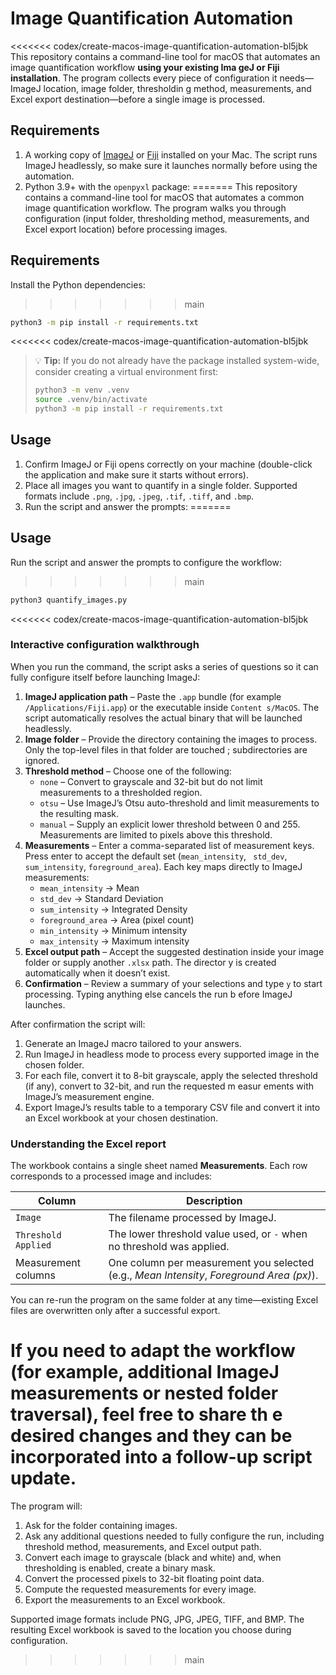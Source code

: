 # Image Quantification Automation

<<<<<<< codex/create-macos-image-quantification-automation-bl5jbk
This repository contains a command-line tool for macOS that automates an image quantification workflow **using your existing Ima
geJ or Fiji installation**. The program collects every piece of configuration it needs—ImageJ location, image folder, thresholdin
g method, measurements, and Excel export destination—before a single image is processed.

## Requirements

1. A working copy of [ImageJ](https://imagej.nih.gov/ij/) or [Fiji](https://imagej.net/software/fiji/) installed on your Mac. The
 script runs ImageJ headlessly, so make sure it launches normally before using the automation.
2. Python 3.9+ with the `openpyxl` package:
=======
This repository contains a command-line tool for macOS that automates a common image quantification workflow. The program walks you through configuration (input folder, thresholding method, measurements, and Excel export location) before processing images.

## Requirements

Install the Python dependencies:
>>>>>>> main

```bash
python3 -m pip install -r requirements.txt
```

<<<<<<< codex/create-macos-image-quantification-automation-bl5jbk
> 💡 **Tip:** If you do not already have the package installed system-wide, consider creating a virtual environment first:
>
> ```bash
> python3 -m venv .venv
> source .venv/bin/activate
> python3 -m pip install -r requirements.txt
> ```

## Usage

1. Confirm ImageJ or Fiji opens correctly on your machine (double-click the application and make sure it starts without errors).
2. Place all images you want to quantify in a single folder. Supported formats include `.png`, `.jpg`, `.jpeg`, `.tif`, `.tiff`,
 and `.bmp`.
3. Run the script and answer the prompts:
=======
## Usage

Run the script and answer the prompts to configure the workflow:
>>>>>>> main

```bash
python3 quantify_images.py
```

<<<<<<< codex/create-macos-image-quantification-automation-bl5jbk
### Interactive configuration walkthrough

When you run the command, the script asks a series of questions so it can fully configure itself before launching ImageJ:

1. **ImageJ application path** – Paste the `.app` bundle (for example `/Applications/Fiji.app`) or the executable inside `Content
s/MacOS`. The script automatically resolves the actual binary that will be launched headlessly.
2. **Image folder** – Provide the directory containing the images to process. Only the top-level files in that folder are touched
; subdirectories are ignored.
3. **Threshold method** – Choose one of the following:
   * `none` – Convert to grayscale and 32-bit but do not limit measurements to a thresholded region.
   * `otsu` – Use ImageJ’s Otsu auto-threshold and limit measurements to the resulting mask.
   * `manual` – Supply an explicit lower threshold between 0 and 255. Measurements are limited to pixels above this threshold.
4. **Measurements** – Enter a comma-separated list of measurement keys. Press enter to accept the default set (`mean_intensity`, `
std_dev`, `sum_intensity`, `foreground_area`). Each key maps directly to ImageJ measurements:
   * `mean_intensity` → Mean
   * `std_dev` → Standard Deviation
   * `sum_intensity` → Integrated Density
   * `foreground_area` → Area (pixel count)
   * `min_intensity` → Minimum intensity
   * `max_intensity` → Maximum intensity
5. **Excel output path** – Accept the suggested destination inside your image folder or supply another `.xlsx` path. The director
y is created automatically when it doesn’t exist.
6. **Confirmation** – Review a summary of your selections and type `y` to start processing. Typing anything else cancels the run b
efore ImageJ launches.

After confirmation the script will:

1. Generate an ImageJ macro tailored to your answers.
2. Run ImageJ in headless mode to process every supported image in the chosen folder.
3. For each file, convert it to 8-bit grayscale, apply the selected threshold (if any), convert to 32-bit, and run the requested m
easur
ements with ImageJ’s measurement engine.
4. Export ImageJ’s results table to a temporary CSV file and convert it into an Excel workbook at your chosen destination.

### Understanding the Excel report

The workbook contains a single sheet named **Measurements**. Each row corresponds to a processed image and includes:

| Column | Description |
| ------ | ----------- |
| `Image` | The filename processed by ImageJ. |
| `Threshold Applied` | The lower threshold value used, or `-` when no threshold was applied. |
| Measurement columns | One column per measurement you selected (e.g., *Mean Intensity*, *Foreground Area (px)*). |

You can re-run the program on the same folder at any time—existing Excel files are overwritten only after a successful export.

If you need to adapt the workflow (for example, additional ImageJ measurements or nested folder traversal), feel free to share th
e desired changes and they can be incorporated into a follow-up script update.
=======
The program will:

1. Ask for the folder containing images.
2. Ask any additional questions needed to fully configure the run, including threshold method, measurements, and Excel output path.
3. Convert each image to grayscale (black and white) and, when thresholding is enabled, create a binary mask.
4. Convert the processed pixels to 32-bit floating point data.
5. Compute the requested measurements for every image.
6. Export the measurements to an Excel workbook.

Supported image formats include PNG, JPG, JPEG, TIFF, and BMP. The resulting Excel workbook is saved to the location you choose during configuration.
>>>>>>> main
